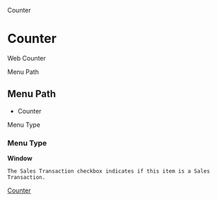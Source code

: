 
Counter
# Counter


Web Counter

Menu Path
## Menu Path



- Counter

Menu Type
### Menu Type

**Window**

```
The Sales Transaction checkbox indicates if this item is a Sales Transaction.
```

[Counter](functional-guide/window/window-counter.md)